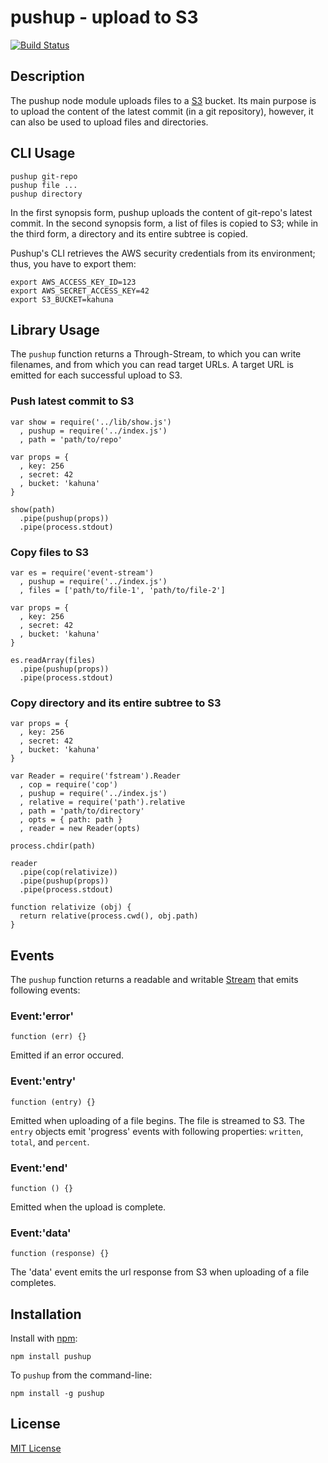 # pushup - upload to S3

[![Build Status](https://secure.travis-ci.org/michaelnisi/pushup.png)](http://travis-ci.org/michaelnisi/pushup)

## Description

The pushup node module uploads files to a [S3](http://aws.amazon.com/s3/) bucket. Its main purpose is to upload the content of the latest commit (in a git repository), however, it can also be used to upload files and directories.

## CLI Usage

    pushup git-repo
    pushup file ...
    pushup directory

In the first synopsis form, pushup uploads the content of git-repo's latest commit. In the second synopsis form, a list of files is copied to S3; while in the third form, a directory and its entire subtree is copied. 

Pushup's CLI retrieves the AWS security credentials from its environment; thus, you have to export them:

    export AWS_ACCESS_KEY_ID=123
    export AWS_SECRET_ACCESS_KEY=42
    export S3_BUCKET=kahuna

## Library Usage

The `pushup` function returns a Through-Stream, to which you can write filenames, and from which you can read target URLs. A target URL is emitted for each successful upload to S3.

### Push latest commit to S3

    var show = require('../lib/show.js')
      , pushup = require('../index.js')
      , path = 'path/to/repo'

    var props = {
      , key: 256
      , secret: 42
      , bucket: 'kahuna'
    }
    
    show(path)
      .pipe(pushup(props))
      .pipe(process.stdout)

### Copy files to S3

    var es = require('event-stream')
      , pushup = require('../index.js')
      , files = ['path/to/file-1', 'path/to/file-2']

    var props = {
      , key: 256
      , secret: 42
      , bucket: 'kahuna'
    }

    es.readArray(files)
      .pipe(pushup(props))
      .pipe(process.stdout)

### Copy directory and its entire subtree to S3

    var props = {
      , key: 256
      , secret: 42
      , bucket: 'kahuna'
    }

    var Reader = require('fstream').Reader
      , cop = require('cop')
      , pushup = require('../index.js')
      , relative = require('path').relative
      , path = 'path/to/directory'
      , opts = { path: path }
      , reader = new Reader(opts)

    process.chdir(path)

    reader
      .pipe(cop(relativize))
      .pipe(pushup(props))
      .pipe(process.stdout)

    function relativize (obj) {
      return relative(process.cwd(), obj.path)
    }

## Events

The `pushup` function returns a readable and writable [Stream](http://nodejs.org/api/stream.html) that emits following events:

### Event:'error'

    function (err) {}

Emitted if an error occured.

### Event:'entry'

    function (entry) {}

Emitted when uploading of a file begins. The file is streamed to S3. The `entry` objects emit 'progress' events with following properties: `written`, `total`, and `percent`.

### Event:'end'

    function () {}

Emitted when the upload is complete.

### Event:'data'

    function (response) {}

The 'data' event emits the url response from S3 when uploading of a file completes.

## Installation

Install with [npm](http://npmjs.org/):

    npm install pushup

To `pushup` from the command-line:

    npm install -g pushup

## License

[MIT License](https://raw.github.com/michaelnisi/pushup/master/LICENSE)
